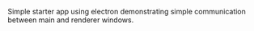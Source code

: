 Simple starter app using electron demonstrating simple communication between main and renderer windows.